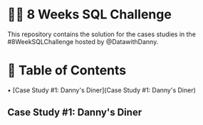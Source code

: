 # 📣📣 8 Weeks SQL Challenge

This repository contains the solution for the cases studies in the #8WeekSQLChallenge hosted by @DatawithDanny. 

# 📖 Table of Contents 

• [Case Study #1: Danny's Diner](Case Study #1: Danny's Diner)

## Case Study #1: Danny's Diner 
